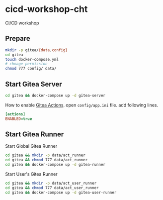 # cicd-workshop-cht

CI/CD workshop

## Prepare

```sh
mkdir -p gitea/{data,config}
cd gitea
touch docker-compose.yml
# chnage permission
chmod 777 config/ data/
```

## Start Gitea Server

```sh
cd gitea && docker-compose up -d gitea-server
```

How to enable [Gitea Actions](https://docs.gitea.com/usage/actions/quickstart). open `config/app.ini` file. add following lines.

```ini
[actions]
ENABLED=true
```

## Start Gitea Runner

Start Global Gitea Runner

```sh
cd gitea && mkdir -p data/act_runner
cd gitea && chmod 777 data/act_runner
cd gitea && docker-compose up -d gitea-runner
```

Start User's Gitea Runner

```sh
cd gitea && mkdir -p data/act_user_runner
cd gitea && chmod 777 data/act_user_runner
cd gitea && docker-compose up -d gitea-user-runner
```
